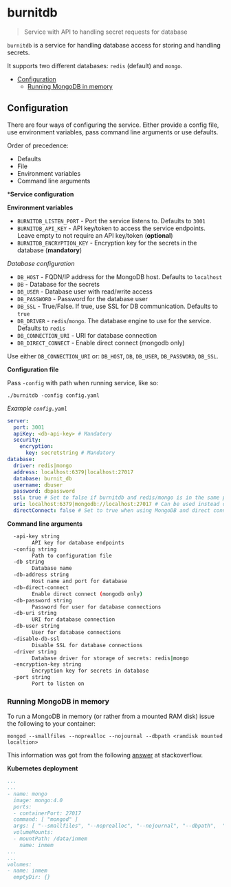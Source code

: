 # burnitdb

> Service with API to handling secret requests for database

`burnitdb` is a service for handling database access for
storing and handling secrets.

It supports two different databases: `redis` (default) and `mongo`.

* [Configuration](#configuration)
  * [Running MongoDB in memory](#running-mongodb-in-memory)


## Configuration

There are four ways of configuring the service. Either provide a config file, use environment variables, pass command line arguments or use defaults.

Order of precedence:

* Defaults
* File
* Environment variables
* Command line arguments

***Service configuration**

**Environment variables**

* `BURNITDB_LISTEN_PORT` - Port the service listens to. Defaults to `3001`
* `BURNITDB_API_KEY` - API key/token to access the service endpoints. Leave empty to not require an API key/token (**optional**)
* `BURNITDB_ENCRYPTION_KEY` - Encryption key for the secrets in the database (**mandatory**)

*Database configuration*

* `DB_HOST` - FQDN/IP address for the MongoDB host. Defaults to `localhost`
* `DB` - Database for the secrets
* `DB_USER` - Database user with read/write access
* `DB_PASSWORD` - Password for the database user
* `DB_SSL` - True/False. If true, use SSL for DB communication. Defaults to `true`
* `DB_DRIVER` - `redis`/`mongo`. The database engine to use for the service. Defaults to `redis`
* `DB_CONNECTION_URI` - URI for database connection
* `DB_DIRECT_CONNECT` - Enable direct connect (mongodb only)

Use either `DB_CONNECTION_URI` or: `DB_HOST`, `DB`, `DB_USER`, `DB_PASSWORD`, `DB_SSL`.

**Configuration file**

Pass `-config` with path when running service, like so:
```
./burnitdb -config config.yaml
```

*Example `config.yaml`*

```yaml
server:
  port: 3001
  apiKey: <db-api-key> # Mandatory
  security:
    encryption:
      key: secretstring # Mandatory
database:
  driver: redis|mongo
  address: localhost:6379|localhost:27017
  database: burnit_db
  username: dbuser
  password: dbpassword
  ssl: true # Set to false if burnitdb and redis/mongo is in the same pod if using Kubernetes.
  uri: localhost:6379|mongodb://localhost:27017 # Can be used instead of address, database, username, password and ssl.
  directConnect: false # Set to true when using MongoDB and direct connect is required.
```

**Command line arguments**

```sh
  -api-key string
        API key for database endpoints
  -config string
        Path to configuration file
  -db string
        Database name
  -db-address string
        Host name and port for database
  -db-direct-connect
        Enable direct connect (mongodb only)
  -db-password string
        Password for user for database connections
  -db-uri string
        URI for database connection
  -db-user string
        User for database connections
  -disable-db-ssl
        Disable SSL for database connections
  -driver string
        Database driver for storage of secrets: redis|mongo
  -encryption-key string
        Encryption key for secrets in database
  -port string
        Port to listen on
```
### Running MongoDB in memory

To run a MongoDB in memory (or rather from a mounted RAM disk) issue
the following to your container:

```
mongod --smallfiles --noprealloc --nojournal --dbpath <ramdisk mounted localtion>
```

This information was got from the following [answer](https://stackoverflow.com/questions/26572248/can-i-configure-mongodb-to-be-in-memory) at stackoverflow.

**Kubernetes deployment**

```yaml
...
...
- name: mongo
  image: mongo:4.0
  ports:
  - containerPort: 27017
  command: [ "mongod" ]
  args: [ "--smallfiles", "--noprealloc", "--nojournal", "--dbpath",  "/data/inmem" ]
  volumeMounts:
  - mountPath: /data/inmem
    name: inmem
...
...
volumes:
- name: inmem
  emptyDir: {}
```
